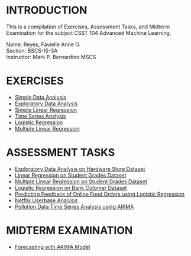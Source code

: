 # INTRODUCTION
This is a compilation of Exercises, Assessment Tasks, and Midterm Examination for the subject CSST 104 Advanced Machine Learning.

Name: Reyes, Favielle Anne O. <br>
Section: BSCS-IS-3A <br>
Instructor: Mark P. Bernardino MSCS

# EXERCISES
<ul>
  <li><a href="https://github.com/favireyes/advance-ml/blob/main/Exercise1.ipynb" class="button primary">Simple Data Analysis</a></li>
  <li><a href="https://github.com/favireyes/advance-ml/blob/main/Exercise2.ipynb" class="button primary">Exploratory Data Analysis</a></li>
  <li><a href="https://github.com/favireyes/advance-ml/blob/main/Exercise3(Linear%20Regression).ipynb" class="button primary">Simple Linear Regression</a></li>
  <li><a href="https://github.com/favireyes/advance-ml/blob/main/Exercise_TimeSeriesAnalysis.ipynb" class="button primary">Time Series Analysis</a></li>
  <li><a href="https://github.com/favireyes/advance-ml/blob/main/Logistic_Regression_Exercise.ipynb" class="button primary">Logistic Regression</a></li>
  <li><a href="https://github.com/favireyes/advance-ml/blob/main/MultipleLinearRegression_Exercise.ipynb" class="button primary">Multiple Linear Regression</a></li>
</ul>

# ASSESSMENT TASKS
<ul>
  <li><a href="https://github.com/favireyes/advance-ml/blob/main/Reyes_Assessment_Task_2.ipynb" class="button primary">Exploratory Data Analysis on Hardware Store Dataset</a></li>
  <li><a href="https://github.com/favireyes/advance-ml/blob/main/Reyes_Assessment_Task_3.ipynb" class="button primary">Linear Regression on Student Grades Dataset</a></li>
  <li><a href="https://github.com/favireyes/advance-ml/blob/main/Reyes_Activity_Multiple_Linear_Regression.ipynb" class="button primary">Multiple Linear Regression on Student Grades Dataset</a></li>
  <li><a href="https://github.com/favireyes/advance-ml/blob/main/3A-REYES-EXER5.ipynb" class="button primary">Logistic Regression on Bank Cutomer Dataset</a></li>
  <li><a href="https://github.com/favireyes/advance-ml/blob/main/3A-REYES-EXER6.ipynb" class="button primary">Predicting Feedback of Online Food Orders using Logistic Regression</a></li>
  <li><a href="https://github.com/favireyes/advance-ml/blob/main/3A-REYES-EXER7ipynb.ipynb" class="button primary">Netflix Userbase Analysis</a></li>
  <li><a href="https://github.com/favireyes/advance-ml/blob/main/3A-REYES-EXER8.ipynb" class="button primary">Pollution Data Time Series Analysis using ARIMA</a></li>
</ul>

# MIDTERM EXAMINATION
<ul>
  <li><a href="https://github.com/favireyes/advance-ml/blob/main/3A-REYES-MIDTERM" class="button primary">Forecasting with ARIMA Model</a></li>
</ul>
